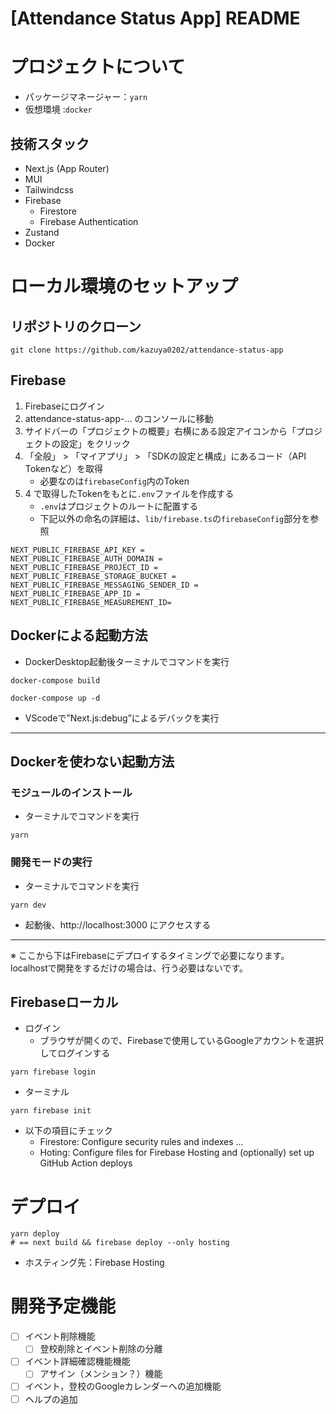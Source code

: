 # [Attendance Status App] README

# プロジェクトについて

- パッケージマネージャー：`yarn`
- 仮想環境             :`docker`

## 技術スタック

- Next.js (App Router)
- MUI
- Tailwindcss
- Firebase
   - Firestore
   - Firebase Authentication
- Zustand
- Docker

# ローカル環境のセットアップ

## リポジトリのクローン

```shell
git clone https://github.com/kazuya0202/attendance-status-app
```

## Firebase

1. Firebaseにログイン
2. attendance-status-app-… のコンソールに移動
3. サイドバーの「プロジェクトの概要」右横にある設定アイコンから「プロジェクトの設定」をクリック
4. 「全般」 > 「マイアプリ」 > 「SDKの設定と構成」にあるコード（API Tokenなど）を取得
   - 必要なのは`firebaseConfig`内のToken
1. 4 で取得したTokenをもとに`.env`ファイルを作成する
   - `.env`はプロジェクトのルートに配置する
   - 下記以外の命名の詳細は、`lib/firebase.ts`の`firebaseConfig`部分を参照

```plaintext
NEXT_PUBLIC_FIREBASE_API_KEY =
NEXT_PUBLIC_FIREBASE_AUTH_DOMAIN =
NEXT_PUBLIC_FIREBASE_PROJECT_ID =
NEXT_PUBLIC_FIREBASE_STORAGE_BUCKET =
NEXT_PUBLIC_FIREBASE_MESSAGING_SENDER_ID =
NEXT_PUBLIC_FIREBASE_APP_ID =
NEXT_PUBLIC_FIREBASE_MEASUREMENT_ID=
```

## Dockerによる起動方法

- DockerDesktop起動後ターミナルでコマンドを実行

```other
docker-compose build
```

```other
docker-compose up -d
```

- VScodeで”Next.js:debug”によるデバックを実行

---

## Dockerを使わない起動方法

### モジュールのインストール

- ターミナルでコマンドを実行

```other
yarn
```

### 開発モードの実行

- ターミナルでコマンドを実行

```shell
yarn dev
```
- 起動後、http://localhost:3000 にアクセスする

---


※ ここから下はFirebaseにデプロイするタイミングで必要になります。localhostで開発をするだけの場合は、行う必要はないです。


## Firebaseローカル

- ログイン
   - ブラウザが開くので、Firebaseで使用しているGoogleアカウントを選択してログインする

```other
yarn firebase login
```

- ターミナル

```other
yarn firebase init
```

- 以下の項目にチェック
   - Firestore: Configure security rules and indexes …
   - Hoting: Configure files for Firebase Hosting and (optionally) set up GitHub Action deploys

# デプロイ

```shell
yarn deploy
# == next build && firebase deploy --only hosting
```

- ホスティング先：Firebase Hosting


# 開発予定機能

- [ ] イベント削除機能
   - [ ] 登校削除とイベント削除の分離
- [ ] イベント詳細確認機能機能
   - [ ] アサイン（メンション？）機能
- [ ] イベント，登校のGoogleカレンダーへの追加機能
- [ ] ヘルプの追加
